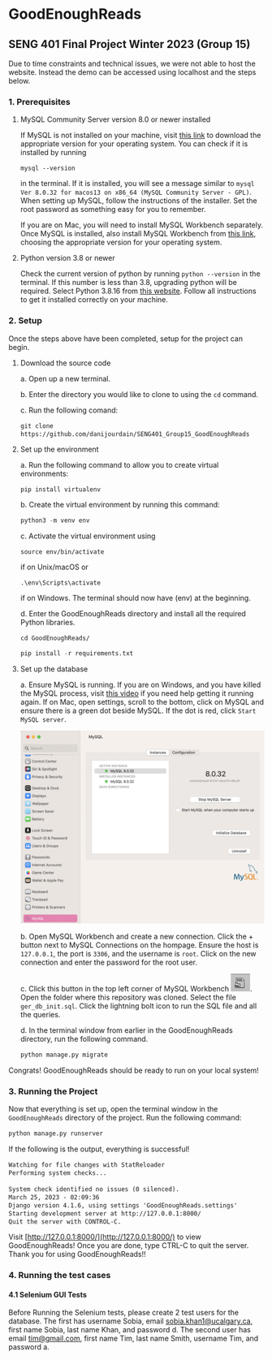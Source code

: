 # GoodEnoughReads

## SENG 401 Final Project Winter 2023 (Group 15)

Due to time constraints and technical issues, we were not able to host the website. Instead the demo can be accessed using localhost and the steps below.

### 1. Prerequisites

1. MySQL Community Server version 8.0 or newer installed

    If MySQL is not installed on your machine, visit [this link](https://dev.mysql.com/downloads/mysql/) to download the appropriate version for your operating system. You can check if it is installed by running

    ```terminal
    mysql --version
    ```

    in the terminal. If it is installed, you will see a message similar to `mysql  Ver 8.0.32 for macos13 on x86_64 (MySQL Community Server - GPL)`. When setting up MySQL, follow the instructions of the installer. Set the root password as something easy for you to remember.

    If you are on Mac, you will need to install MySQL Workbench separately. Once MySQL is installed, also install MySQL Workbench from [this link](https://dev.mysql.com/downloads/workbench/), choosing the appropriate version for your operating system.

2. Python version 3.8 or newer

    Check the current version of python by running `python --version` in the terminal. If this number is less than 3.8, upgrading python will be required. Select Python 3.8.16 from [this website](https://www.python.org/downloads/). Follow all instructions to get it installed correctly on your machine.

### 2. Setup

Once the steps above have been completed, setup for the project can begin.

1. Download the source code

    a. Open up a new terminal.

    b. Enter the directory you would like to clone to using the `cd` command.

    c. Run the following comand:

    ```git
    git clone https://github.com/danijourdain/SENG401_Group15_GoodEnoughReads
    ```

2. Set up the environment

    a. Run the following command to allow you to create virtual environments:

    ```python
    pip install virtualenv
    ```

    b. Create the virtual environment by running this command:

    ```python
    python3 -m venv env
    ```

    c. Activate the virtual environment using

    ```terminal
    source env/bin/activate
    ```

    if on Unix/macOS or

    ```command prompt
    .\env\Scripts\activate
    ```

    if on Windows. The terminal should now have (env) at the beginning.

    d. Enter the GoodEnoughReads directory and install all the required Python libraries.

    ```terminal
    cd GoodEnoughReads/
    ```

    ```python
    pip install -r requirements.txt
    ```

3. Set up the database

    a. Ensure MySQL is running. If you are on Windows, and you have killed the MySQL process, visit [this video](https://www.youtube.com/watch?v=TRispu6xgiA) if you need help getting it running again. If on Mac, open settings, scroll to the bottom, click on MySQL and ensure there is a green dot beside MySQL. If the dot is red, click `Start MySQL server`.

    ![Check MySQL is running on Mac](./media/MySQLRunningMac.png)

    b. Open MySQL Workbench and create a new connection. Click the + button next to MySQL Connections on the hompage. Ensure the host is `127.0.0.1`, the port is `3306`, and the username is `root`. Click on the new connection and enter the password for the root user.

    c. Click this button in the top left corner of MySQL Workbench ![Open s SQL Script file in a new query tab button](./media/OpenSQLScript.png).  Open the folder where this repository was cloned. Select the file `ger_db_init.sql`. Click the lightning bolt icon to run the SQL file and all the queries.

    d. In the terminal window from earlier in the GoodEnoughReads directory, run the following command.

    ```python
    python manage.py migrate
    ```

Congrats! GoodEnoughReads should be ready to run on your local system!

### 3. Running the Project

Now that everything is set up, open the terminal window in the `GoodEnoughReads` directory of the project. Run the following command:

```python
python manage.py runserver
```

If the following is the output, everything is successful!

```command
Watching for file changes with StatReloader
Performing system checks...

System check identified no issues (0 silenced).
March 25, 2023 - 02:09:36
Django version 4.1.6, using settings 'GoodEnoughReads.settings'
Starting development server at http://127.0.0.1:8000/
Quit the server with CONTROL-C.
```

Visit [http://127.0.0.1:8000/](http://127.0.0.1:8000/) to view GoodEnoughReads! Once you are done, type CTRL-C to quit the server. Thank you for using GoodEnoughReads!!

### 4. Running the test cases

#### 4.1 Selenium GUI Tests

Before Running the Selenium tests, please create 2 test users for the database. The first has username Sobia, email sobia.khan1@ucalgary.ca, first name Sobia, last name Khan, and password d. The second user has email tim@gmail.com, first name Tim, last name Smith, username Tim, and password a.
